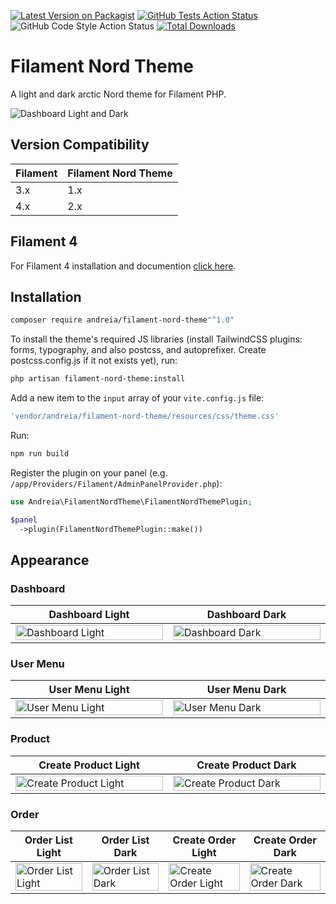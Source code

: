 
[![Latest Version on Packagist](https://img.shields.io/packagist/v/andreia/filament-nord-theme.svg?style=flat-square)](https://packagist.org/packages/andreia/filament-nord-theme)
[![GitHub Tests Action Status](https://img.shields.io/github/actions/workflow/status/andreia/filament-nord-theme/run-tests.yml?branch=main&label=tests&style=flat-square)](https://github.com/andreia/filament-nord-theme/actions?query=workflow%3Arun-tests+branch%3Amain)
![GitHub Code Style Action Status](https://github.com/andreia/filament-nord-theme/actions/workflows/fix-php-code-style-issues.yml/badge.svg)
[![Total Downloads](https://img.shields.io/packagist/dt/andreia/filament-nord-theme.svg?style=flat-square)](https://packagist.org/packages/andreia/filament-nord-theme)

# Filament Nord Theme

A light and dark arctic Nord theme for Filament PHP.

![Dashboard Light and Dark](https://raw.githubusercontent.com/andreia/filament-nord-theme/main/docs/dashboard.jpg)

## Version Compatibility

 Filament | Filament Nord Theme
:---------|:-------------------
 3.x      | 1.x
 4.x      | 2.x

## Filament 4

For Filament 4 installation and documention [click here](https://github.com/andreia/filament-nord-theme/tree/2.x).

## Installation

```bash
composer require andreia/filament-nord-theme"^1.0"
```

To install the theme's required JS libraries (install TailwindCSS plugins: forms, typography, and also postcss, and autoprefixer. Create postcss.config.js if it not exists yet), run:

```bash
php artisan filament-nord-theme:install
```

Add a new item to the `input` array of your `vite.config.js` file:

```js
'vendor/andreia/filament-nord-theme/resources/css/theme.css'
```

Run:

```bash
npm run build
```

Register the plugin on your panel (e.g. `/app/Providers/Filament/AdminPanelProvider.php`):

```php
use Andreia\FilamentNordTheme\FilamentNordThemePlugin;

$panel
  ->plugin(FilamentNordThemePlugin::make())
```

## Appearance

### Dashboard

<table class="table">
  <thead>
    <tr>
      <th scope="col" width="1000px">Dashboard Light</th>
      <th scope="col" width="1000px">Dashboard Dark</th>
    </tr>
  </thead>
  <tbody>
    <tr>
      <td>
        <img src="https://raw.githubusercontent.com/andreia/filament-nord-theme/main/docs/dashboard_light.png" width="100%" alt="Dashboard Light">
      </td>
      <td>
        <img src="https://raw.githubusercontent.com/andreia/filament-nord-theme/main/docs/dashboard_dark.png" width="100%" alt="Dashboard Dark">
      </td>
    </tr>
  </tbody>
</table>

### User Menu

<table class="table">
  <thead>
    <tr>
      <th scope="col" width="1000px">User Menu Light</th>
      <th scope="col" width="1000px">User Menu Dark</th>
    </tr>
  </thead>
  <tbody>
    <tr>
      <td>
        <img src="https://raw.githubusercontent.com/andreia/filament-nord-theme/main/docs/user_menu_light.png" width="100%" alt="User Menu Light">
      </td>
      <td>
        <img src="https://raw.githubusercontent.com/andreia/filament-nord-theme/main/docs/user_menu_dark.png" width="100%" alt="User Menu Dark">
      </td>
    </tr>
  </tbody>
</table>

### Product

<table class="table">
  <thead>
    <tr>
      <th scope="col" width="1000px">Create Product Light</th>
      <th scope="col" width="1000px">Create Product Dark</th>
    </tr>
  </thead>
  <tbody>
    <tr>
      <td>
        <img src="https://raw.githubusercontent.com/andreia/filament-nord-theme/main/docs/product_create_light.png" width="100%" alt="Create Product Light">
      </td>
      <td>
        <img src="https://raw.githubusercontent.com/andreia/filament-nord-theme/main/docs/product_create_dark.png" width="100%" alt="Create Product Dark">
      </td>
    </tr>
  </tbody>
</table>

### Order

<table class="table">
  <thead>
    <tr>
      <th scope="col" width="1000px">Order List Light</th>
      <th scope="col" width="1000px">Order List Dark</th>
      <th scope="col" width="1000px">Create Order Light</th>
      <th scope="col" width="1000px">Create Order Dark</th>
    </tr>
  </thead>
  <tbody>
    <tr>
      <td>
        <img src="https://raw.githubusercontent.com/andreia/filament-nord-theme/main/docs/orders_light.png" width="100%" alt="Order List Light">
      </td>
      <td>
        <img src="https://raw.githubusercontent.com/andreia/filament-nord-theme/main/docs/orders_dark.png" width="100%" alt="Order List Dark">
      </td>
      <td>
        <img src="https://raw.githubusercontent.com/andreia/filament-nord-theme/main/docs/order_create_light.png" width="100%" alt="Create Order Light">
      </td>
      <td>
        <img src="https://raw.githubusercontent.com/andreia/filament-nord-theme/main/docs/order_create_dark.png" width="100%" alt="Create Order Dark">
      </td>
    </tr>
  </tbody>
</table>
